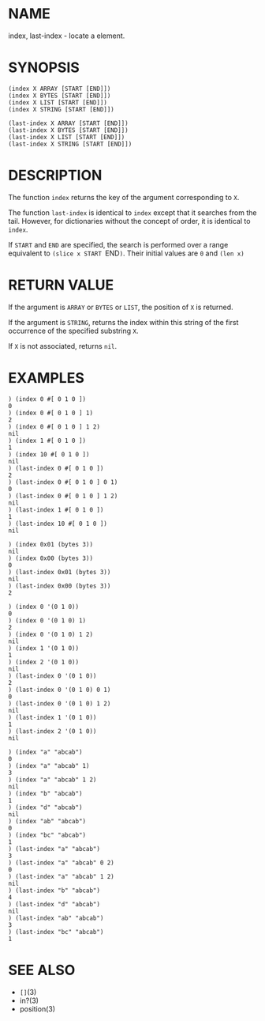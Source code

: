 # NAME
index, last-index - locate a element.

# SYNOPSIS

    (index X ARRAY [START [END]])
    (index X BYTES [START [END]])
    (index X LIST [START [END]])
    (index X STRING [START [END]])
    
    (last-index X ARRAY [START [END]])
    (last-index X BYTES [START [END]])
    (last-index X LIST [START [END]])
    (last-index X STRING [START [END]])

# DESCRIPTION
The function `index` returns the key of the argument corresponding to `X`.

The function `last-index` is identical to `index` except that it searches from the tail. However, for dictionaries without the concept of order, it is identical to `index`.

If `START` and `END` are specified, the search is performed over a range equivalent to `(slice x START `END`)`. Their initial values are `0` and `(len x)`

# RETURN VALUE
If the argument is `ARRAY` or `BYTES` or `LIST`, the position of `X` is returned.

If the argument is `STRING`, returns the index within this string of the first occurrence of the specified substring `X`.

If `X` is not associated, returns `nil`.

# EXAMPLES

    ) (index 0 #[ 0 1 0 ])
    0
    ) (index 0 #[ 0 1 0 ] 1)
    2
    ) (index 0 #[ 0 1 0 ] 1 2)
    nil
    ) (index 1 #[ 0 1 0 ])
    1
    ) (index 10 #[ 0 1 0 ])
    nil
    ) (last-index 0 #[ 0 1 0 ])
    2
    ) (last-index 0 #[ 0 1 0 ] 0 1)
    0
    ) (last-index 0 #[ 0 1 0 ] 1 2)
    nil
    ) (last-index 1 #[ 0 1 0 ])
    1
    ) (last-index 10 #[ 0 1 0 ])
    nil

    ) (index 0x01 (bytes 3))
    nil
    ) (index 0x00 (bytes 3))
    0
    ) (last-index 0x01 (bytes 3))
    nil
    ) (last-index 0x00 (bytes 3))
    2

    ) (index 0 '(0 1 0))
    0
    ) (index 0 '(0 1 0) 1)
    2
    ) (index 0 '(0 1 0) 1 2)
    nil
    ) (index 1 '(0 1 0))
    1
    ) (index 2 '(0 1 0))
    nil
    ) (last-index 0 '(0 1 0))
    2
    ) (last-index 0 '(0 1 0) 0 1)
    0
    ) (last-index 0 '(0 1 0) 1 2)
    nil
    ) (last-index 1 '(0 1 0))
    1
    ) (last-index 2 '(0 1 0))
    nil

    ) (index "a" "abcab")
    0
    ) (index "a" "abcab" 1)
    3
    ) (index "a" "abcab" 1 2)
    nil
    ) (index "b" "abcab")
    1
    ) (index "d" "abcab")
    nil
    ) (index "ab" "abcab")
    0
    ) (index "bc" "abcab")
    1
    ) (last-index "a" "abcab")
    3
    ) (last-index "a" "abcab" 0 2)
    0
    ) (last-index "a" "abcab" 1 2)
    nil
    ) (last-index "b" "abcab")
    4
    ) (last-index "d" "abcab")
    nil
    ) (last-index "ab" "abcab")
    3
    ) (last-index "bc" "abcab")
    1

# SEE ALSO
- `[]`(3)
- in?(3)
- position(3)
